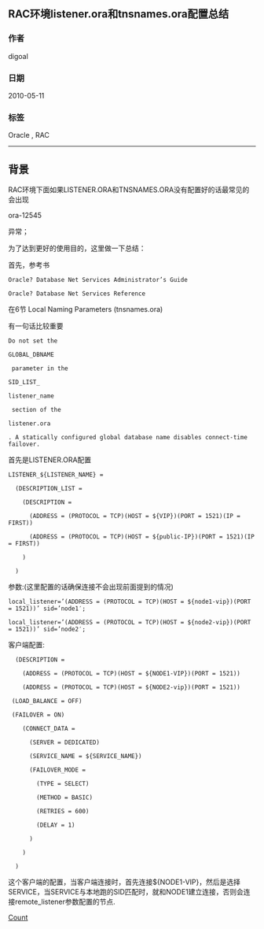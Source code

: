 ## RAC环境listener.ora和tnsnames.ora配置总结   
                         
### 作者                         
digoal                        
                          
### 日期                        
2010-05-11                                                                                                               
                         
### 标签                                       
Oracle , RAC                   
                            
----                           
                            
## 背景                       
RAC环境下面如果LISTENER.ORA和TNSNAMES.ORA没有配置好的话最常见的会出现  
  
ora-12545  
  
异常；  
  
为了达到更好的使用目的，这里做一下总结：  
  
首先，参考书  
  
```  
Oracle? Database Net Services Administrator’s Guide  
  
Oracle? Database Net Services Reference  
```  
  
在6节 Local Naming Parameters (tnsnames.ora)  
  
有一句话比较重要  
  
```  
Do not set the   
  
GLOBAL_DBNAME  
  
 parameter in the   
  
SID_LIST_  
  
listener_name  
  
 section of the   
  
listener.ora  
  
. A statically configured global database name disables connect-time failover.  
```  
  
首先是LISTENER.ORA配置  
  
```  
LISTENER_${LISTENER_NAME} =  
  
  (DESCRIPTION_LIST =  
  
    (DESCRIPTION =  
  
      (ADDRESS = (PROTOCOL = TCP)(HOST = ${VIP})(PORT = 1521)(IP = FIRST))  
  
      (ADDRESS = (PROTOCOL = TCP)(HOST = ${public-IP})(PORT = 1521)(IP = FIRST))  
  
    )  
  
  )  
```  
  
参数:(这里配置的话确保连接不会出现前面提到的情况)  
  
```  
local_listener=’(ADDRESS = (PROTOCOL = TCP)(HOST = ${node1-vip})(PORT = 1521))’ sid=’node1′;  
  
local_listener=’(ADDRESS = (PROTOCOL = TCP)(HOST = ${node2-vip})(PORT = 1521))’ sid=’node2′;  
```  
  
客户端配置:  
  
```  
  (DESCRIPTION =  
  
    (ADDRESS = (PROTOCOL = TCP)(HOST = ${NODE1-VIP})(PORT = 1521))  
  
    (ADDRESS = (PROTOCOL = TCP)(HOST = ${NODE2-vip})(PORT = 1521))  
  
 (LOAD_BALANCE = OFF)  
  
 (FAILOVER = ON)  
  
    (CONNECT_DATA =  
  
      (SERVER = DEDICATED)  
  
      (SERVICE_NAME = ${SERVICE_NAME})  
  
      (FAILOVER_MODE =  
  
        (TYPE = SELECT)  
  
        (METHOD = BASIC)  
  
        (RETRIES = 600)  
  
        (DELAY = 1)  
  
      )  
  
    )  
  
  )  
```  
  
这个客户端的配置，当客户端连接时，首先连接${NODE1-VIP}，然后是选择SERVICE，当SERVICE与本地跑的SID匹配时，就和NODE1建立连接，否则会连接remote_listener参数配置的节点.  
              
[Count](http://info.flagcounter.com/h9V1)                          
                          
